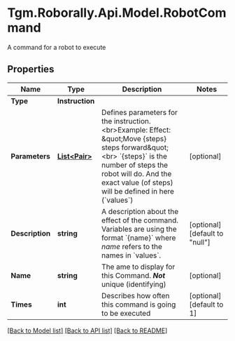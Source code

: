 # Tgm.Roborally.Api.Model.RobotCommand
A command for a robot to execute

## Properties

Name | Type | Description | Notes
------------ | ------------- | ------------- | -------------
**Type** | **Instruction** |  | 
**Parameters** | [**List&lt;Pair&gt;**](Pair.md) | Defines parameters for the instruction.&lt;br&gt;Example: Effect: \&quot;Move {steps} steps forward\&quot;&lt;br&gt; &#x60;{steps}&#x60; is the number of steps the robot will do. And the exact value (of steps) will be defined in here (&#x60;values&#x60;) | [optional] 
**Description** | **string** | A description about the effect of the command. Variables are using the format &#x60;{name}&#x60; where *name* refers to the names in &#x60;values&#x60;.  | [optional] [default to "null"]
**Name** | **string** | The ame to display for this Command. ***Not*** unique (identifying) | [optional] 
**Times** | **int** | Describes how often this command is going to be executed | [optional] [default to 1]

[[Back to Model list]](../README.md#documentation-for-models) [[Back to API list]](../README.md#documentation-for-api-endpoints) [[Back to README]](../README.md)

